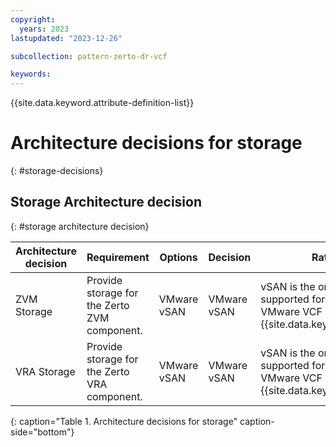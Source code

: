 ```yaml
---
copyright:
  years: 2023
lastupdated: "2023-12-26"

subcollection: pattern-zerto-dr-vcf

keywords:
---
```

{{site.data.keyword.attribute-definition-list}}

# Architecture decisions for storage
{: #storage-decisions}

## Storage Architecture decision
{: #storage architecture decision}

| **Architecture decision**                                                 | **Requirement**                        | **Options** | **Decision** | **Rationale**                                                              |
| ------------------------------------------------------------------------------- | -------------------------------------------- | ----------------- | ------------------ | -------------------------------------------------------------------------------- |
| ZVM Storage                                                                     | Provide storage for the Zerto ZVM component. | VMware vSAN       | VMware vSAN        | vSAN is the only storage supported for datastores in VMware VCF on {{site.data.keyword.vpc_short}} |
| VRA Storage                                                                     | Provide storage for the Zerto VRA component. | VMware vSAN       | VMware vSAN        | vSAN is the only storage supported for datastores in VMware VCF on {{site.data.keyword.vpc_short}} |
{: caption="Table 1. Architecture decisions for storage" caption-side="bottom"}

